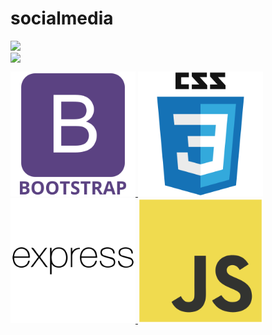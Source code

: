 # socialmedia
<img src="https://img2.pngio.com/express-js-logo-png-expressjs-png-1102_500.png" width=300>

<img src="https://upload.wikimedia.org/wikipedia/commons/thumb/d/d9/Node.js_logo.svg/1200px-Node.js_logo.svg.png" width=300 style="display:flex">

<p align="left"> <a href="https://getbootstrap.com" target="_blank"> 
  <img src="https://raw.githubusercontent.com/devicons/devicon/master/icons/bootstrap/bootstrap-plain-wordmark.svg" alt="bootstrap" width="200" height="200"/> </a> 
 <a href="https://www.w3schools.com/css/" target="_blank"> <img src="https://raw.githubusercontent.com/devicons/devicon/master/icons/css3/css3-original-wordmark.svg" alt="css3" width="200" height="200"/> </a>
  <a href="https://expressjs.com" target="_blank"> <img src="https://raw.githubusercontent.com/devicons/devicon/master/icons/express/express-original-wordmark.svg" alt="express" width="200" height="200"/> </a>
 <a href="https://developer.mozilla.org/en-US/docs/Web/JavaScript" target="_blank"> <img src="https://raw.githubusercontent.com/devicons/devicon/master/icons/javascript/javascript-original.svg" alt="javascript" width="200" height="200"/> </a> </p>
